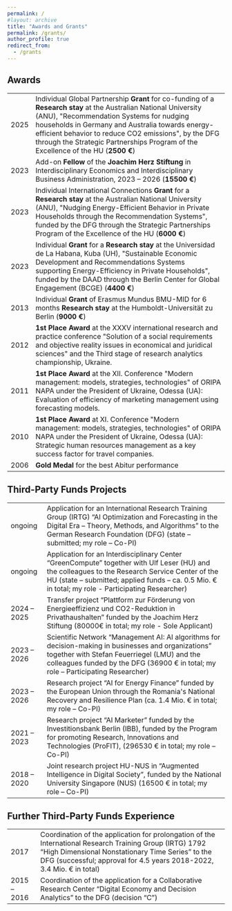 ```yaml
---
permalink: /
#layout: archive
title: "Awards and Grants"
permalink: /grants/
author_profile: true
redirect_from:
  - /grants
---
```



## Awards

|             |    |
| --------         | ------ |
| 2025 | Individual Global Partnership **Grant** for co-funding of a **Research stay** at the Australian National University (ANU), "Recommendation Systems for nudging households in Germany and Australia towards energy-efficient behavior to reduce CO2 emissions", by the DFG through the Strategic Partnerships Program of the Excellence of the HU (**2500 €**) |
|2023 |	Add-on **Fellow** of the **Joachim Herz Stiftung** in Interdisciplinary Economics and Interdisciplinary Business Administration, 2023 – 2026 (**15500 €**)|
|2023 |	Individual International Connections **Grant** for a **Research stay** at the Australian National University (ANU), "Nudging Energy-Efficient Behavior in Private Households through the Recommendation Systems", funded by the DFG through the Strategic Partnerships Program of the Excellence of the HU (**6000 €**)|
|2023	| Individual **Grant** for a **Research stay** at the Universidad de La Habana, Kuba (UH), "Sustainable Economic Development and Recommendations Systems supporting Energy-Efficiency in Private Households", funded by the DAAD through the Berlin Center for Global Engagement (BCGE) (**4400 €**)|	
|2013	| Individual **Grant** of Erasmus Mundus BMU-MID for 6 months **Research stay** at the Humboldt-Universität zu Berlin (**9000 €**)|
| 2012	| **1st Place Award** at the XXXV international research and practice conference "Solution of a social requirements and objective reality issues in economical and juridical sciences" and the Third stage of research analytics championship, Ukraine.|	
|2011	| **1st Place Award** at the XII. Conference "Modern management: models, strategies, technologies" of ORIPA NAPA under the President of Ukraine, Odessa (UA): Evaluation of efficiency of marketing management using forecasting models.|
|2010	| **1st Place Award** at XI. Conference "Modern management: models, strategies, technologies" of ORIPA NAPA under the President of Ukraine, Odessa (UA): Strategic human resources management as a key success factor for travel companies.|
| 2006	| **Gold Medal** for the best Abitur performance|


## Third-Party Funds Projects

|          |    |
| -------- | ------ |
|ongoing |	Application for an International Research Training Group (IRTG) “AI Optimization and Forecasting in the Digital Era – Theory, Methods, and Algorithms” to the German Research Foundation (DFG) (state – submitted; my role – Co-PI) |
| ongoing	| Application for an Interdisciplinary Center “GreenCompute” together with Ulf Leser (HU) and the colleagues to the Research Service Center of the HU (state – submitted; applied funds – ca. 0.5 Mio. € in total; my role - Participating Researcher)|
| 2024 – 2025	| Transfer project “Plattform zur Förderung von Energieeffizienz und CO2-Reduktion in Privathaushalten” funded by the Joachim Herz Stiftung (80000€ in total; my role - Sole Applicant)|	
|2023 –  2026	| Scientific Network “Management AI: AI algorithms for decision-making in businesses and organizations” together with Stefan Feuerriegel (LMU) and the colleagues funded by the DFG (36900 € in total; my role – Participating Researcher)|	
|2023 – 2026	| Research project “AI for Energy Finance” funded by the European Union through the Romania's National Recovery and Resilience Plan (ca. 1.4 Mio. € in total; my role – Co-PI) |
| 2021 – 2023	| Research project “AI Marketer” funded by the Investitionsbank Berlin (IBB), funded by the Program for promoting Research, Innovations and Technologies (ProFIT), (296530 € in total; my role – Co-PI) |
| 2018 – 2020	| Joint research project HU-NUS in “Augmented Intelligence in Digital Society”, funded by the National University Singapore (NUS) (16500 € in total; my role – Co-PI)|

## Further Third-Party Funds Experience

|          |    |
| -------- | ------ |
|2017	|Coordination of the application for prolongation of the International Research Training Group (IRTG) 1792 “High Dimensional Nonstationary Time Series” to the DFG (successful; approval for 4.5 years 2018-2022, 3.4 Mio. € in total)|
| 2015 – 2016	|Coordination of the application for a Collaborative Research Center “Digital Economy and Decision Analytics” to the DFG (decision “C”)|
